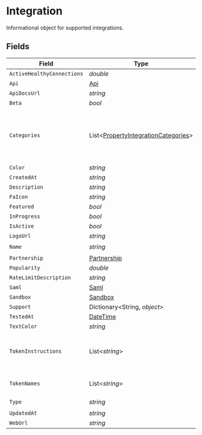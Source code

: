# Integration

Informational object for supported integrations.


## Fields

| Field                                                                                           | Type                                                                                            | Required                                                                                        | Description                                                                                     |
| ----------------------------------------------------------------------------------------------- | ----------------------------------------------------------------------------------------------- | ----------------------------------------------------------------------------------------------- | ----------------------------------------------------------------------------------------------- |
| `ActiveHealthyConnections`                                                                      | *double*                                                                                        | :heavy_minus_sign:                                                                              | N/A                                                                                             |
| `Api`                                                                                           | [Api](../../Models/Components/Api.md)                                                           | :heavy_minus_sign:                                                                              | N/A                                                                                             |
| `ApiDocsUrl`                                                                                    | *string*                                                                                        | :heavy_minus_sign:                                                                              | N/A                                                                                             |
| `Beta`                                                                                          | *bool*                                                                                          | :heavy_minus_sign:                                                                              | N/A                                                                                             |
| `Categories`                                                                                    | List<[PropertyIntegrationCategories](../../Models/Components/PropertyIntegrationCategories.md)> | :heavy_check_mark:                                                                              | The categories of support solutions that this integration has                                   |
| `Color`                                                                                         | *string*                                                                                        | :heavy_minus_sign:                                                                              | N/A                                                                                             |
| `CreatedAt`                                                                                     | *string*                                                                                        | :heavy_minus_sign:                                                                              | N/A                                                                                             |
| `Description`                                                                                   | *string*                                                                                        | :heavy_minus_sign:                                                                              | N/A                                                                                             |
| `FaIcon`                                                                                        | *string*                                                                                        | :heavy_minus_sign:                                                                              | N/A                                                                                             |
| `Featured`                                                                                      | *bool*                                                                                          | :heavy_minus_sign:                                                                              | N/A                                                                                             |
| `InProgress`                                                                                    | *bool*                                                                                          | :heavy_minus_sign:                                                                              | N/A                                                                                             |
| `IsActive`                                                                                      | *bool*                                                                                          | :heavy_minus_sign:                                                                              | N/A                                                                                             |
| `LogoUrl`                                                                                       | *string*                                                                                        | :heavy_minus_sign:                                                                              | N/A                                                                                             |
| `Name`                                                                                          | *string*                                                                                        | :heavy_check_mark:                                                                              | N/A                                                                                             |
| `Partnership`                                                                                   | [Partnership](../../Models/Components/Partnership.md)                                           | :heavy_minus_sign:                                                                              | N/A                                                                                             |
| `Popularity`                                                                                    | *double*                                                                                        | :heavy_minus_sign:                                                                              | N/A                                                                                             |
| `RateLimitDescription`                                                                          | *string*                                                                                        | :heavy_minus_sign:                                                                              | N/A                                                                                             |
| `Saml`                                                                                          | [Saml](../../Models/Components/Saml.md)                                                         | :heavy_minus_sign:                                                                              | N/A                                                                                             |
| `Sandbox`                                                                                       | [Sandbox](../../Models/Components/Sandbox.md)                                                   | :heavy_minus_sign:                                                                              | N/A                                                                                             |
| `Support`                                                                                       | Dictionary<String, *object*>                                                                    | :heavy_minus_sign:                                                                              | N/A                                                                                             |
| `TestedAt`                                                                                      | [DateTime](https://learn.microsoft.com/en-us/dotnet/api/system.datetime?view=net-5.0)           | :heavy_minus_sign:                                                                              | N/A                                                                                             |
| `TextColor`                                                                                     | *string*                                                                                        | :heavy_minus_sign:                                                                              | N/A                                                                                             |
| `TokenInstructions`                                                                             | List<*string*>                                                                                  | :heavy_minus_sign:                                                                              | instructions for the user on how to find the token/key                                          |
| `TokenNames`                                                                                    | List<*string*>                                                                                  | :heavy_minus_sign:                                                                              | if auth_types = 'token'                                                                         |
| `Type`                                                                                          | *string*                                                                                        | :heavy_check_mark:                                                                              | N/A                                                                                             |
| `UpdatedAt`                                                                                     | *string*                                                                                        | :heavy_minus_sign:                                                                              | N/A                                                                                             |
| `WebUrl`                                                                                        | *string*                                                                                        | :heavy_minus_sign:                                                                              | N/A                                                                                             |